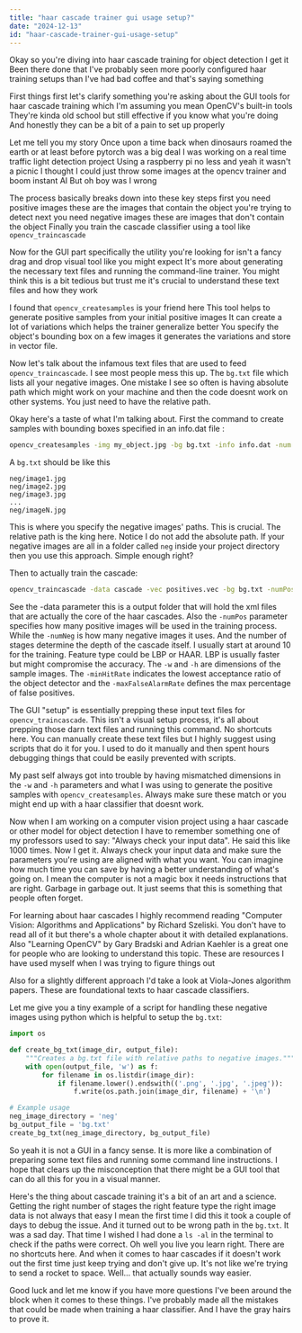 ```yaml
---
title: "haar cascade trainer gui usage setup?"
date: "2024-12-13"
id: "haar-cascade-trainer-gui-usage-setup"
---
```


Okay so you're diving into haar cascade training for object detection I get it Been there done that I've probably seen more poorly configured haar training setups than I've had bad coffee and that's saying something

First things first let's clarify something you're asking about the GUI tools for haar cascade training which I'm assuming you mean OpenCV's built-in tools They're kinda old school but still effective if you know what you're doing And honestly they can be a bit of a pain to set up properly

Let me tell you my story Once upon a time back when dinosaurs roamed the earth or at least before pytorch was a big deal I was working on a real time traffic light detection project Using a raspberry pi no less and yeah it wasn't a picnic I thought I could just throw some images at the opencv trainer and boom instant AI But oh boy was I wrong

The process basically breaks down into these key steps first you need positive images these are the images that contain the object you're trying to detect next you need negative images these are images that don't contain the object Finally you train the cascade classifier using a tool like `opencv_traincascade`

Now for the GUI part specifically the utility you're looking for isn't a fancy drag and drop visual tool like you might expect It's more about generating the necessary text files and running the command-line trainer. You might think this is a bit tedious but trust me it's crucial to understand these text files and how they work

I found that `opencv_createsamples` is your friend here This tool helps to generate positive samples from your initial positive images It can create a lot of variations which helps the trainer generalize better You specify the object's bounding box on a few images it generates the variations and store in vector file.

Now let's talk about the infamous text files that are used to feed `opencv_traincascade`. I see most people mess this up. The `bg.txt` file which lists all your negative images. One mistake I see so often is having absolute path which might work on your machine and then the code doesnt work on other systems. You just need to have the relative path.

Okay here's a taste of what I'm talking about. First the command to create samples with bounding boxes specified in an info.dat file :

```bash
opencv_createsamples -img my_object.jpg -bg bg.txt -info info.dat -num 100 -maxxangle 0.5 -maxyangle 0.5 -maxzangle 0.5 -w 20 -h 20 -vec positives.vec
```

A `bg.txt` should be like this

```text
neg/image1.jpg
neg/image2.jpg
neg/image3.jpg
...
neg/imageN.jpg
```

This is where you specify the negative images' paths. This is crucial. The relative path is the king here. Notice I do not add the absolute path. If your negative images are all in a folder called `neg` inside your project directory then you use this approach. Simple enough right?

Then to actually train the cascade:

```bash
opencv_traincascade -data cascade -vec positives.vec -bg bg.txt -numPos 50 -numNeg 100 -numStages 10 -featureType LBP -w 20 -h 20 -minHitRate 0.995 -maxFalseAlarmRate 0.5
```

See the -data parameter this is a output folder that will hold the xml files that are actually the core of the haar cascades. Also the `-numPos` parameter specifies how many positive images will be used in the training process. While the `-numNeg` is how many negative images it uses. And the number of stages determine the depth of the cascade itself. I usually start at around 10 for the training. Feature type could be LBP or HAAR. LBP is usually faster but might compromise the accuracy. The `-w` and `-h` are dimensions of the sample images. The `-minHitRate` indicates the lowest acceptance ratio of the object detector and the `-maxFalseAlarmRate` defines the max percentage of false positives.

The GUI "setup" is essentially prepping these input text files for `opencv_traincascade`. This isn't a visual setup process, it's all about prepping those darn text files and running this command. No shortcuts here. You can manually create these text files but I highly suggest using scripts that do it for you. I used to do it manually and then spent hours debugging things that could be easily prevented with scripts.

My past self always got into trouble by having mismatched dimensions in the `-w` and `-h` parameters and what I was using to generate the positive samples with `opencv_createsamples`. Always make sure these match or you might end up with a haar classifier that doesnt work.

Now when I am working on a computer vision project using a haar cascade or other model for object detection I have to remember something one of my professors used to say: "Always check your input data". He said this like 1000 times. Now I get it. Always check your input data and make sure the parameters you're using are aligned with what you want. You can imagine how much time you can save by having a better understanding of what's going on. I mean the computer is not a magic box it needs instructions that are right. Garbage in garbage out. It just seems that this is something that people often forget.

For learning about haar cascades I highly recommend reading "Computer Vision: Algorithms and Applications" by Richard Szeliski. You don't have to read all of it but there's a whole chapter about it with detailed explanations. Also "Learning OpenCV" by Gary Bradski and Adrian Kaehler is a great one for people who are looking to understand this topic. These are resources I have used myself when I was trying to figure things out

Also for a slightly different approach I'd take a look at Viola-Jones algorithm papers. These are foundational texts to haar cascade classifiers.

Let me give you a tiny example of a script for handling these negative images using python which is helpful to setup the `bg.txt`:

```python
import os

def create_bg_txt(image_dir, output_file):
    """Creates a bg.txt file with relative paths to negative images."""
    with open(output_file, 'w') as f:
        for filename in os.listdir(image_dir):
            if filename.lower().endswith(('.png', '.jpg', '.jpeg')):
                f.write(os.path.join(image_dir, filename) + '\n')

# Example usage
neg_image_directory = 'neg'
bg_output_file = 'bg.txt'
create_bg_txt(neg_image_directory, bg_output_file)

```

So yeah it is not a GUI in a fancy sense. It is more like a combination of preparing some text files and running some command line instructions. I hope that clears up the misconception that there might be a GUI tool that can do all this for you in a visual manner.

Here's the thing about cascade training it's a bit of an art and a science. Getting the right number of stages the right feature type the right image data is not always that easy I mean the first time I did this it took a couple of days to debug the issue. And it turned out to be wrong path in the `bg.txt`. It was a sad day. That time I wished I had done a `ls -al` in the terminal to check if the paths were correct. Oh well you live you learn right. There are no shortcuts here. And when it comes to haar cascades if it doesn't work out the first time just keep trying and don't give up. It's not like we're trying to send a rocket to space. Well... that actually sounds way easier.

Good luck and let me know if you have more questions I've been around the block when it comes to these things. I've probably made all the mistakes that could be made when training a haar classifier. And I have the gray hairs to prove it.
